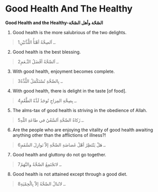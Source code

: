 Good Health And The Healthy
===========================

**Good Health and the Healthy-الصّحّة وأهل الصّحّة**

1. Good health is the more salubrious of the two delights.

> 1ـ اَلصِحَّةُ أهْنَأُ اللَّذَّتَيْنِ.

2. Good health is the best blessing.

> 2ـ اَلصِّحَّةُ أفْضَلُ النِّـعَمِ.

3. With good health, enjoyment becomes complete.

> 3ـ بِالصِّحَّةِ تُسْتَكْمَلُ اللَّذَّةُ.

4. With good health, there is delight in the taste [of food].

> 4ـ بِصِحَّةِ المِزاجِ تُوجَدُ لَذَّةُ الطَّعْمِ.

5. The alms-tax of good health is striving in the obedience of Allah.

> 5ـ زَكاةُ الصِّحَّةِ اَلسَّعْيُ في طاعَةِ اللّهِ.

6. Are the people who are enjoying the vitality of good health awaiting
anything other than the afflictions of illness?!

> 6ـ هَلْ يَنْتَظِرُ أهْلُ غَضاضَةِ الصِّحَّةِ إلاّ نَوازِلَ السَّقَمِ.

7. Good health and gluttony do not go together.

> 7ـ لاتَجْتَمِعُ الصِّحَّةُ والنَّهَمُ.

8. Good health is not attained except through a good diet.

> 8ـ لاتُنالُ الصِّحَّةُ إلاّ بِالْحِمْيَةِ.


